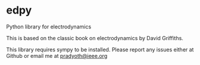 # edpy
Python library for electrodynamics

This is based on the classic book on electrodynamics by David Griffiths.

This library requires sympy to be installed. Please report any issues either at Github or email me at pradyoth@ieee.org
